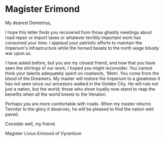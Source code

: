 <h1 class="title-sm">Magister Erimond</h1>
<p>My dearest Demetrius,</p>

<p>I hope this letter finds you recovered from those ghastly meetings about road repair or import taxes or whatever terribly important work has consumed your time. I applaud your patriotic efforts to maintain the Imperium's infrastructure while the horned beasts to the north wage bloody war upon us.</p>

<p>I have asked before, but you are my closest friend, and now that you have seen the stirrings of our work, I hoped you might reconsider. You cannot think your talents adequately spent on roadwork, 'Metri. You come from the blood of the Dreamers. My master will restore the Imperium to a greatness it has not seen since our ancestors walked in the Golden City. He will rule not just a nation, but the world; those who show loyalty now stand to reap the benefits when all the world kneels to the Venatori.</p>

<p>Perhaps you are more comfortable with roads. When my master returns Tevinter to the glory it deserves, he will be pleased to find the nation well paved.</p>

<p>Consider well, my friend.</p>

<p>Magister Livius Erimond of Vyrantium</p>

